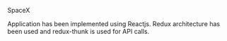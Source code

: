 SpaceX

Application has been implemented using Reactjs. Redux architecture has been used and redux-thunk is used for API calls.
